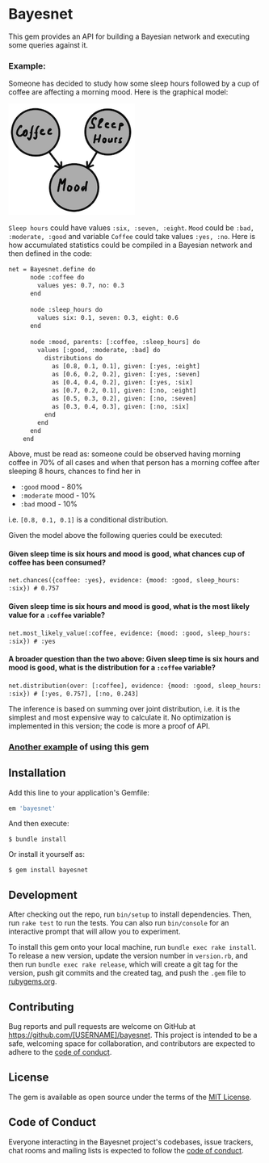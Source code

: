 # Bayesnet

This gem provides an API for building a Bayesian network and executing some queries against it.

### Example:

Someone has decided to study how some sleep hours followed by a cup of coffee are affecting a morning mood. 
Here is the graphical model:

![model](./doc/morning-mood-model.png "Morning Mood Model")

`Sleep hours` could have values `:six, :seven, :eight`. `Mood` could be `:bad, :moderate, :good` and variable 
`Coffee` could take values `:yes, :no`. Here is how accumulated statistics could be compiled in a Bayesian network and then defined in the code:

```
net = Bayesnet.define do
      node :coffee do
        values yes: 0.7, no: 0.3
      end

      node :sleep_hours do
        values six: 0.1, seven: 0.3, eight: 0.6
      end

      node :mood, parents: [:coffee, :sleep_hours] do
        values [:good, :moderate, :bad] do
          distributions do
            as [0.8, 0.1, 0.1], given: [:yes, :eight]
            as [0.6, 0.2, 0.2], given: [:yes, :seven]
            as [0.4, 0.4, 0.2], given: [:yes, :six]
            as [0.7, 0.2, 0.1], given: [:no, :eight]
            as [0.5, 0.3, 0.2], given: [:no, :seven]
            as [0.3, 0.4, 0.3], given: [:no, :six]
          end
        end
      end
    end
```

Above, must be read as:
someone could be observed having morning coffee in 70% of all cases and when that person has a morning coffee after sleeping 8 hours, chances to find her in
  - `:good` mood - 80%
  - `:moderate` mood - 10%
  - `:bad` mood - 10%
  
i.e. `[0.8, 0.1, 0.1]` is a conditional distribution.

Given the model above the following queries could be executed:

#### Given sleep time is six hours and mood is good, what chances cup of coffee has been consumed?
```
net.chances({coffee: :yes}, evidence: {mood: :good, sleep_hours: :six}) # 0.757
```

#### Given sleep time is six hours and mood is good, what is the most likely value for a `:coffee` variable?
```
net.most_likely_value(:coffee, evidence: {mood: :good, sleep_hours: :six}) # :yes
```

#### A broader question than the two above: Given sleep time is six hours and mood is good, what is the distribution for a `:coffee` variable?
```
net.distribution(over: [:coffee], evidence: {mood: :good, sleep_hours: :six}) # [:yes, 0.757], [:no, 0.243]
```

The inference is based on summing over joint distribution, i.e. it is the simplest and
most expensive way to calculate it. No optimization is implemented in this version; the code
is more a proof of API.

### [Another example](https://afurmanov.com/reducing-anxiety-with-bayesian-network) of using this gem

## Installation

Add this line to your application's Gemfile:

```ruby
em 'bayesnet'
```

And then execute:

    $ bundle install

Or install it yourself as:

    $ gem install bayesnet


## Development

After checking out the repo, run `bin/setup` to install dependencies. Then, run `rake test` to run the tests. You can also run `bin/console` for an interactive prompt that will allow you to experiment.

To install this gem onto your local machine, run `bundle exec rake install`. To release a new version, update the version number in `version.rb`, and then run `bundle exec rake release`, which will create a git tag for the version, push git commits and the created tag, and push the `.gem` file to [rubygems.org](https://rubygems.org).

## Contributing

Bug reports and pull requests are welcome on GitHub at https://github.com/[USERNAME]/bayesnet. This project is intended to be a safe, welcoming space for collaboration, and contributors are expected to adhere to the [code of conduct](https://github.com/[USERNAME]/bayesnet/blob/master/CODE_OF_CONDUCT.md).

## License

The gem is available as open source under the terms of the [MIT License](https://opensource.org/licenses/MIT).

## Code of Conduct

Everyone interacting in the Bayesnet project's codebases, issue trackers, chat rooms and mailing lists is expected to follow the [code of conduct](https://github.com/[USERNAME]/bayesnet/blob/master/CODE_OF_CONDUCT.md).
